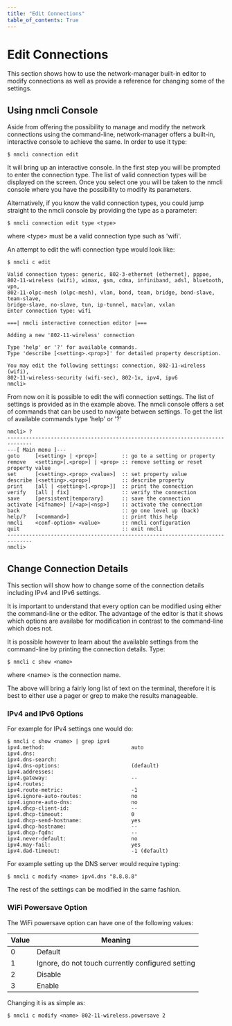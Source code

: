 ```yaml
---
title: "Edit Connections"
table_of_contents: True
---
```


# Edit Connections

This section shows how to use the network-manager built-in editor to
modify connections as well as provide a reference for changing some of
the settings.

## Using nmcli Console

Aside from offering the possibility to manage and modify the network connections
using the command-line, network-manager offers a built-in, interactive
console to achieve the same. In order to use it type:

```
$ nmcli connection edit
```

It will bring up an interactive console. In the first step you will be prompted
to enter the connection type. The list of valid connection types will be
displayed on the screen. Once you select one you will be taken to the nmcli
console where you have the possibility to modify its parameters.

Alternatively, if you know the valid connection types, you could jump straight
to the nmcli console by providing the type as a parameter:

```
$ nmcli connection edit type <type>
```

where &lt;type&gt;  must be a valid connection type such as 'wifi'.

An attempt to edit the wifi connection type would look like:

```
$ nmcli c edit

Valid connection types: generic, 802-3-ethernet (ethernet), pppoe,
802-11-wireless (wifi), wimax, gsm, cdma, infiniband, adsl, bluetooth, vpn,
802-11-olpc-mesh (olpc-mesh), vlan, bond, team, bridge, bond-slave, team-slave,
bridge-slave, no-slave, tun, ip-tunnel, macvlan, vxlan
Enter connection type: wifi

===| nmcli interactive connection editor |===

Adding a new '802-11-wireless' connection

Type 'help' or '?' for available commands.
Type 'describe [<setting>.<prop>]' for detailed property description.

You may edit the following settings: connection, 802-11-wireless (wifi),
802-11-wireless-security (wifi-sec), 802-1x, ipv4, ipv6
nmcli>
```

From now on it is possible to edit the wifi connection settings. The list of
settings is provided as in the example above. The nmcli console offers a set of
commands that can be used to navigate between settings. To get the list of
available commands type 'help' or '?'

```
nmcli> ?
------------------------------------------------------------------------------
---[ Main menu ]---
goto     [<setting> | <prop>]        :: go to a setting or property
remove   <setting>[.<prop>] | <prop> :: remove setting or reset property value
set      [<setting>.<prop> <value>]  :: set property value
describe [<setting>.<prop>]          :: describe property
print    [all | <setting>[.<prop>]]  :: print the connection
verify   [all | fix]                 :: verify the connection
save     [persistent|temporary]      :: save the connection
activate [<ifname>] [/<ap>|<nsp>]    :: activate the connection
back                                 :: go one level up (back)
help/?   [<command>]                 :: print this help
nmcli    <conf-option> <value>       :: nmcli configuration
quit                                 :: exit nmcli
------------------------------------------------------------------------------
nmcli> 
```

## Change Connection Details

This section will show how to change some of the connection details including
IPv4 and IPv6 settings.

It is important to understand that every option can be modified using either the
command-line or the editor. The advantage of the editor is that it shows which
options are availabe for modification in contrast to the command-line which does
not.

It is possible however to learn about the available settings from the
command-line by printing the connection details. Type:

```
$ nmcli c show <name>
```

where &lt;name&gt; is the connection name.

The above will bring a fairly long list of text on the terminal, therefore it is
best to either use a pager or grep to make the results manageable.

### IPv4 and IPv6 Options

For example for IPv4 settings one would do:

```
$ nmcli c show <name> | grep ipv4
ipv4.method:                            auto
ipv4.dns:
ipv4.dns-search:
ipv4.dns-options:                       (default)
ipv4.addresses:
ipv4.gateway:                           --
ipv4.routes:
ipv4.route-metric:                      -1
ipv4.ignore-auto-routes:                no
ipv4.ignore-auto-dns:                   no
ipv4.dhcp-client-id:                    --
ipv4.dhcp-timeout:                      0
ipv4.dhcp-send-hostname:                yes
ipv4.dhcp-hostname:                     --
ipv4.dhcp-fqdn:                         --
ipv4.never-default:                     no
ipv4.may-fail:                          yes
ipv4.dad-timeout:                       -1 (default)
```

For example setting up the DNS server would require typing:

```
$ nmcli c modify <name> ipv4.dns "8.8.8.8"
```

The rest of the settings can be modified in the same fashion.

### WiFi Powersave Option

The WiFi powersave option can have one of the following values:

| Value | Meaning                                           |
|-------|---------------------------------------------------|
| 0     | Default                                           |
| 1     | Ignore, do not touch currently configured setting |
| 2     | Disable                                           |
| 3     | Enable                                            |

Changing it is as simple as:

```
$ nmcli c modify <name> 802-11-wireless.powersave 2
```
